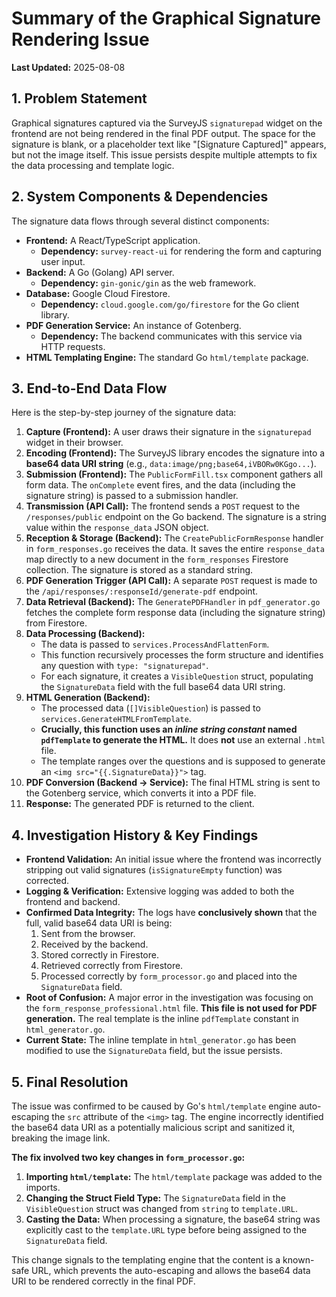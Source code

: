 # Summary of the Graphical Signature Rendering Issue

**Last Updated:** 2025-08-08

## 1. Problem Statement

Graphical signatures captured via the SurveyJS `signaturepad` widget on the frontend are not being rendered in the final PDF output. The space for the signature is blank, or a placeholder text like "[Signature Captured]" appears, but not the image itself. This issue persists despite multiple attempts to fix the data processing and template logic.

## 2. System Components & Dependencies

The signature data flows through several distinct components:

*   **Frontend:** A React/TypeScript application.
    *   **Dependency:** `survey-react-ui` for rendering the form and capturing user input.
*   **Backend:** A Go (Golang) API server.
    *   **Dependency:** `gin-gonic/gin` as the web framework.
*   **Database:** Google Cloud Firestore.
    *   **Dependency:** `cloud.google.com/go/firestore` for the Go client library.
*   **PDF Generation Service:** An instance of Gotenberg.
    *   **Dependency:** The backend communicates with this service via HTTP requests.
*   **HTML Templating Engine:** The standard Go `html/template` package.

## 3. End-to-End Data Flow

Here is the step-by-step journey of the signature data:

1.  **Capture (Frontend):** A user draws their signature in the `signaturepad` widget in their browser.
2.  **Encoding (Frontend):** The SurveyJS library encodes the signature into a **base64 data URI string** (e.g., `data:image/png;base64,iVBORw0KGgo...`).
3.  **Submission (Frontend):** The `PublicFormFill.tsx` component gathers all form data. The `onComplete` event fires, and the data (including the signature string) is passed to a submission handler.
4.  **Transmission (API Call):** The frontend sends a `POST` request to the `/responses/public` endpoint on the Go backend. The signature is a string value within the `response_data` JSON object.
5.  **Reception & Storage (Backend):** The `CreatePublicFormResponse` handler in `form_responses.go` receives the data. It saves the entire `response_data` map directly to a new document in the `form_responses` Firestore collection. The signature is stored as a standard string.
6.  **PDF Generation Trigger (API Call):** A separate `POST` request is made to the `/api/responses/:responseId/generate-pdf` endpoint.
7.  **Data Retrieval (Backend):** The `GeneratePDFHandler` in `pdf_generator.go` fetches the complete form response data (including the signature string) from Firestore.
8.  **Data Processing (Backend):**
    *   The data is passed to `services.ProcessAndFlattenForm`.
    *   This function recursively processes the form structure and identifies any question with `type: "signaturepad"`.
    *   For each signature, it creates a `VisibleQuestion` struct, populating the `SignatureData` field with the full base64 data URI string.
9.  **HTML Generation (Backend):**
    *   The processed data (`[]VisibleQuestion`) is passed to `services.GenerateHTMLFromTemplate`.
    *   **Crucially, this function uses an *inline string constant* named `pdfTemplate` to generate the HTML.** It does **not** use an external `.html` file.
    *   The template ranges over the questions and is supposed to generate an `<img src="{{.SignatureData}}">` tag.
10. **PDF Conversion (Backend -> Service):** The final HTML string is sent to the Gotenberg service, which converts it into a PDF file.
11. **Response:** The generated PDF is returned to the client.

## 4. Investigation History & Key Findings

*   **Frontend Validation:** An initial issue where the frontend was incorrectly stripping out valid signatures (`isSignatureEmpty` function) was corrected.
*   **Logging & Verification:** Extensive logging was added to both the frontend and backend.
*   **Confirmed Data Integrity:** The logs have **conclusively shown** that the full, valid base64 data URI is being:
    1.  Sent from the browser.
    2.  Received by the backend.
    3.  Stored correctly in Firestore.
    4.  Retrieved correctly from Firestore.
    5.  Processed correctly by `form_processor.go` and placed into the `SignatureData` field.
*   **Root of Confusion:** A major error in the investigation was focusing on the `form_response_professional.html` file. **This file is not used for PDF generation.** The real template is the inline `pdfTemplate` constant in `html_generator.go`.
*   **Current State:** The inline template in `html_generator.go` has been modified to use the `SignatureData` field, but the issue persists.

## 5. Final Resolution

The issue was confirmed to be caused by Go's `html/template` engine auto-escaping the `src` attribute of the `<img>` tag. The engine incorrectly identified the base64 data URI as a potentially malicious script and sanitized it, breaking the image link.

**The fix involved two key changes in `form_processor.go`:**

1.  **Importing `html/template`:** The `html/template` package was added to the imports.
2.  **Changing the Struct Field Type:** The `SignatureData` field in the `VisibleQuestion` struct was changed from `string` to `template.URL`.
3.  **Casting the Data:** When processing a signature, the base64 string was explicitly cast to the `template.URL` type before being assigned to the `SignatureData` field.

This change signals to the templating engine that the content is a known-safe URL, which prevents the auto-escaping and allows the base64 data URI to be rendered correctly in the final PDF.
